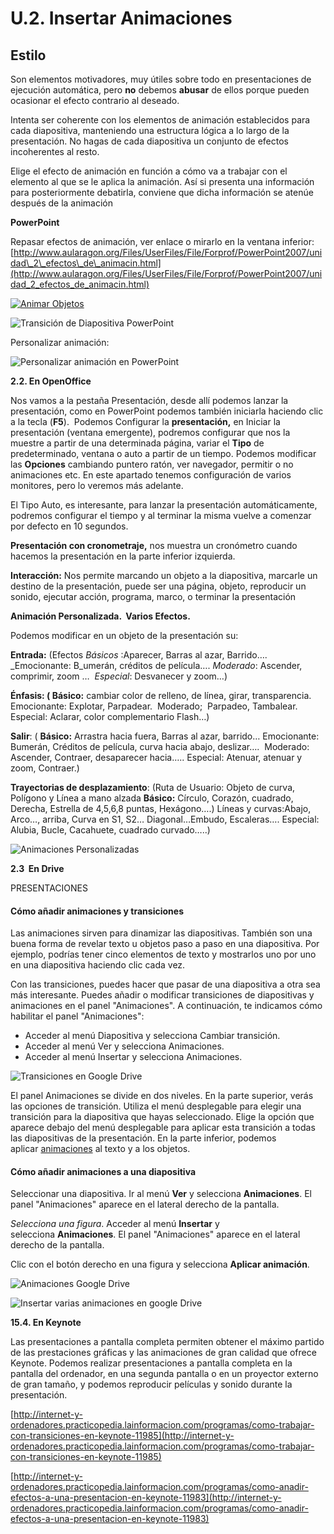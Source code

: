 # U.2. Insertar Animaciones

## **Estilo**

Son elementos motivadores, muy útiles sobre todo en presentaciones de ejecución automática, pero **no** debemos **abusar** de ellos porque pueden ocasionar el efecto contrario al deseado.

Intenta ser coherente con los elementos de animación establecidos para cada diapositiva, manteniendo una estructura lógica a lo largo de la presentación. No hagas de cada diapositiva un conjunto de efectos incoherentes al resto.

Elige el efecto de animación en función a cómo va a trabajar con el elemento al que se le aplica la animación. Así si presenta una información para posteriormente debatirla, conviene que dicha información se atenúe después de la animación

**PowerPoint**

Repasar efectos de animación, ver enlace o mirarlo en la ventana inferior: [http://www.aularagon.org/Files/UserFiles/File/Forprof/PowerPoint2007/unidad\_2\_efectos\_de\_animacin.html](http://www.aularagon.org/Files/UserFiles/File/Forprof/PowerPoint2007/unidad_2_efectos_de_animacin.html)


[![Animar Objetos](img/animar-objetos.png "Animar Objetos")](http://www.aularagon.org/Files/UserFiles/File/Forprof/PowerPoint2007/422_animar_objetos.html "Animar Objetos")







![Transición de Diapositiva PowerPoint](img/transiciondiapositivappt.png "Transición Powerpoint")






Personalizar animación:


![Personalizar animación en PowerPoint](img/personalizaranimacionppt.png "Personalizar animación PPT")






**2.2. En OpenOffice**

Nos vamos a la pestaña Presentación, desde allí podemos lanzar la presentación, como en PowerPoint podemos también iniciarla haciendo clic a la tecla (**F5**).  Podemos Configurar la **presentación,** en Iniciar la presentación (ventana emergente), podremos configurar que nos la muestre a partir de una determinada página, variar el **Tipo** de predeterminado, ventana o auto a partir de un tiempo. Podemos modificar las **Opciones** cambiando puntero ratón, ver navegador, permitir o no animaciones etc. En este apartado tenemos configuración de varios monitores, pero lo veremos más adelante.





El Tipo Auto, es interesante, para lanzar la presentación automáticamente, podremos configurar el tiempo y al terminar la misma vuelve a comenzar por defecto en 10 segundos.

**Presentación con cronometraje,** nos muestra un cronómetro cuando hacemos la presentación en la parte inferior izquierda.

**Interacción:** Nos permite marcando un objeto a la diapositiva, marcarle un destino de la presentación, puede ser una página, objeto, reproducir un sonido, ejecutar acción, programa, marco, o terminar la presentación

**Animación Personalizada.  Varios Efectos.**

Podemos modificar en un objeto de la presentación su:

**Entrada:** (Efectos _Básicos_ :Aparecer, Barras al azar, Barrido…. _Emocionante: B_umerán, créditos de película…. _Moderado_: Ascender, comprimir, zoom …  _Especial_: Desvanecer y zoom…)

**Énfasis: ( Básico:** cambiar color de relleno, de línea, girar, transparencia. Emocionante: Explotar, Parpadear.  Moderado;  Parpadeo, Tambalear. Especial: Aclarar, color complementario Flash…)

**Salir**: ( **Básico:** Arrastra hacia fuera, Barras al azar, barrido… Emocionante: Bumerán, Créditos de película, curva hacia abajo, deslizar….  Moderado: Ascender, Contraer, desaparecer hacia….. Especial: Atenuar, atenuar y zoom, Contraer.)

**Trayectorias de desplazamiento**: (Ruta de Usuario: Objeto de curva, Polígono y Línea a mano alzada **Básico:** Círculo, Corazón, cuadrado, Derecha, Estrella de 4,5,6,8 puntas, Hexágono….) Líneas y curvas:Abajo, Arco…, arriba, Curva en S1, S2… Diagonal…Embudo, Escaleras…. Especial: Alubia, Bucle, Cacahuete, cuadrado curvado…..)


![Animaciones Personalizadas](img/animacionpersonalizadaopenoff.png "Animaciones Impress")






**2.3  En Drive**

PRESENTACIONES

#### Cómo añadir animaciones y transiciones

Las animaciones sirven para dinamizar las diapositivas. También son una buena forma de revelar texto u objetos paso a paso en una diapositiva. Por ejemplo, podrías tener cinco elementos de texto y mostrarlos uno por uno en una diapositiva haciendo clic cada vez.

Con las transiciones, puedes hacer que pasar de una diapositiva a otra sea más interesante. Puedes añadir o modificar transiciones de diapositivas y animaciones en el panel "Animaciones". A continuación, te indicamos cómo habilitar el panel "Animaciones":

*   Acceder al menú Diapositiva y selecciona Cambiar transición.
*   Acceder al menú Ver y selecciona Animaciones.
*   Acceder al menú Insertar y selecciona Animaciones.


![Transiciones en Google Drive](img/trasicionesdrive.png "Transiciones Drive")






El panel Animaciones se divide en dos niveles. En la parte superior, verás las opciones de transición. Utiliza el menú desplegable para elegir una transición para la diapositiva que hayas seleccionado. Elige la opción que aparece debajo del menú desplegable para aplicar esta transición a todas las diapositivas de la presentación. En la parte inferior, podemos aplicar [animaciones](https://support.google.com/drive/answer/answer.py?answer=1689475) al texto y a los objetos.

#### Cómo añadir animaciones a una diapositiva

Seleccionar una diapositiva. Ir al menú **Ver** y selecciona **Animaciones**. El panel "Animaciones" aparece en el lateral derecho de la pantalla.

_Selecciona una figura_. Acceder al menú **Insertar** y selecciona **Animaciones**. El panel "Animaciones" aparece en el lateral derecho de la pantalla.

Clic con el botón derecho en una figura y selecciona **Aplicar animación**.


![Animaciones Google Drive](img/animacionesdrive.png "Animaciones Drive")







![Insertar varias animaciones en google Drive](img/variasanimacionesdrive.png "Varias animaciones en Google Drive")






**15.4. En Keynote**

Las presentaciones a pantalla completa permiten obtener el máximo partido de las prestaciones gráficas y las animaciones de gran calidad que ofrece Keynote. Podemos realizar presentaciones a pantalla completa en la pantalla del ordenador, en una segunda pantalla o en un proyector externo de gran tamaño, y podemos reproducir películas y sonido durante la presentación.

[http://internet-y-ordenadores.practicopedia.lainformacion.com/programas/como-trabajar-con-transiciones-en-keynote-11985](http://internet-y-ordenadores.practicopedia.lainformacion.com/programas/como-trabajar-con-transiciones-en-keynote-11985)

[http://internet-y-ordenadores.practicopedia.lainformacion.com/programas/como-anadir-efectos-a-una-presentacion-en-keynote-11983](http://internet-y-ordenadores.practicopedia.lainformacion.com/programas/como-anadir-efectos-a-una-presentacion-en-keynote-11983)

